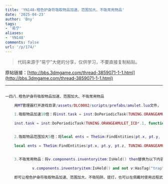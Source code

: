 ```yaml
---
title: 'YN148-橙色护身符吸取物品加速、范围加大、不吸常用物品'
date: '2025-04-23'
author: 'Bny'
tags:
- '易宁'
aliases:
- 'YN148'
comments: false
url: '/p/174/'
---
```


> 代码来源于“易宁”大佬的分享，仅供学习，不要直接复制粘贴。

原帖链接：[http://bbs.3dmgame.com/thread-3859071-1-1.html](http://bbs.3dmgame.com/thread-3859071-1-1.html)

---

```lua  

一四八.橙色护身符吸取物品加速、范围加大、不吸常用物品

	用MT管理器打开游戏目录/assets/DLC0002/scripts/prefabs/amulet.lua文件，

	1.吸取物品加速10倍：将inst.task = inst:DoPeriodicTask(TUNING.ORANGEAMULET_ICD, function() pickup(inst, owner) end)替换为以下内容：

	inst.task = inst:DoPeriodicTask(TUNING.ORANGEAMULET_ICD*.1, function() pickup(inst, owner) end)


	2.吸取物品范围加大5倍：将local ents = TheSim:FindEntities(pt.x, pt.y, pt.z, TUNING.ORANGEAMULET_RANGE)替换为以下内容：

	local ents = TheSim:FindEntities(pt.x, pt.y, pt.z, TUNING.ORANGEAMULET_RANGE*5)


	3.不吸常用物品：将v.components.inventoryitem:IsHeld() then替换为以下内容：

			v.components.inventoryitem:IsHeld() and not v:HasTag("trap") and not v:HasTag("light") and not v:HasTag("blowdart") and not v:HasTag("projectile") then

	即可让橙色护身符吸取物品加速、范围加大，不吸陷阱、提灯，也可以在佩戴时使用远程武器

```  

